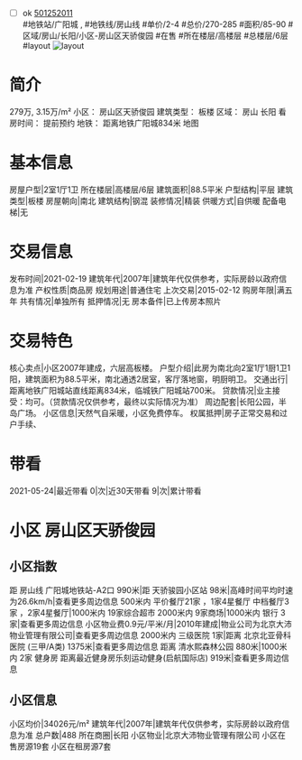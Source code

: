 - [ ] ok [501252011](https://bj.5i5j.com/ershoufang/501252011.html)  
 #地铁站/广阳城 ,  #地铁线/房山线
#单价/2-4 #总价/270-285 #面积/85-90   #区域/房山/长阳/小区-房山区天骄俊园 #在售 #所在楼层/高楼层 #总楼层/6层 #layout 
![layout](http://image2a.5i5j.com/bdir/layout/485519.jpg_P5.jpg) 
# 简介 
 279万,  3.15万/m² 
小区： 房山区天骄俊园
建筑类型： 板楼
区域： 房山 长阳
看房时间： 提前预约
地铁： 距离地铁广阳城834米 地图
# 基本信息 
 房屋户型|2室1厅1卫
所在楼层|高楼层/6层
建筑面积|88.5平米
户型结构|平层
建筑类型|板楼
房屋朝向|南北
建筑结构|钢混
装修情况|精装
供暖方式|自供暖
配备电梯|无
# 交易信息 
 发布时间|2021-02-19
建筑年代|2007年|建筑年代仅供参考，实际房龄以政府信息为准
产权性质|商品房
规划用途|普通住宅
上次交易|2015-02-12
购房年限|满五年
共有情况|单独所有
抵押情况|无
房本备件|已上传房本照片
# 交易特色 
 核心卖点|小区2007年建成，六层高板楼。
户型介绍|此房为南北向2室1厅1厨1卫1阳，建筑面积为88.5平米，南北通透2居室，客厅落地窗，明厨明卫。
交通出行|距离地铁广阳城站直线距离834米，临城铁广阳城站700米。
贷款情况|业主接受：均可。（贷款情况仅供参考，最终以实际情况为准）
周边配套|长阳公园，半岛广场。
小区信息|天然气自采暖，小区免费停车。
权属抵押|房子正常交易和过户手续、
# 带看 
 2021-05-24|最近带看	 0|次|近30天带看	 9|次|累计带看
# 小区 房山区天骄俊园
## 小区指数 
 距 房山线 广阳城地铁站-A2口 990米|距 天骄骏园小区站 98米|高峰时间平均时速为26.6km/h|查看更多周边信息
500米内 平价餐厅21家 ，1家4星餐厅
中档餐厅3家 ，2家4星餐厅|1000米内 19家综合超市
2000米内 9家商场|1000米内 银行 3家|查看更多周边信息
小区物业费0.9元/平米/月|2010年建成|物业公司为北京大沛物业管理有限公司|查看更多周边信息
2000米内 三级医院 1家|距离 北京北亚骨科医院 (三甲/A类) 1375米|查看更多周边信息
距离 清水熙森林公园 880米|1000米内 2家 健身房
距离最近健身房乐刻运动健身(启航国际店) 919米|查看更多周边信息
## 小区信息 
 小区均价|34026元/m²
建筑年代|2007年|建筑年代仅供参考，实际房龄以政府信息为准
总户数|488
所在商圈|长阳
小区物业|北京大沛物业管理有限公司
小区在售房源19套
小区在租房源7套
